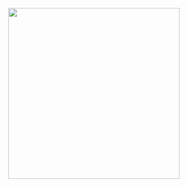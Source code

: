 
<p>
    <img src="https://api.vaunt.dev/v1/github/entities/aman4374/achievements?format=svg&limit=3&raw=true" width="350" />
</p>

